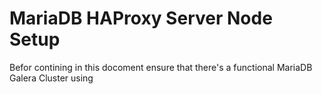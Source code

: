 # MariaDB HAProxy Server Node Setup
Befor contining in this docoment ensure that there's a functional MariaDB Galera Cluster using